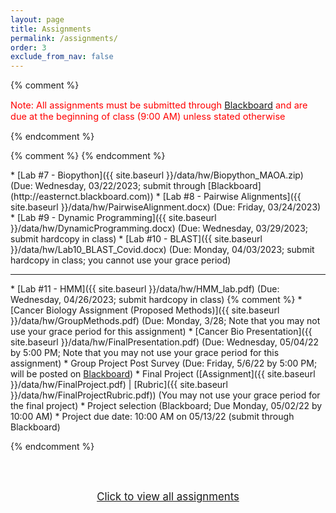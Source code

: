 ```yaml
---
layout: page
title: Assignments 
permalink: /assignments/
order: 3
exclude_from_nav: false
---
```


{% comment %}
<p style = 'color:red;font-size:104%'>Note: All assignments must be submitted through <a href = "https://easternct.blackboard.com/">Blackboard</a> and are due at the beginning of class (9:00 AM) unless stated otherwise</p>
{% endcomment %}


<style>
.hide {
  display:none;
}

ul {
    margin-bottom: 5px;
}

.due {
    background-color: yellow
}


</style>

{% comment %}
{% endcomment %}
<div id = 'hidden' class = 'hide' markdown="1">

* Watch the You Tube videos covering genes, SNPs, and where your genes come from linked in the <a href = "../notes/">Course Introduction</a> notes
* Install the Anaconda Individual Distribution on your personal computer, by following the Software installation instructions on the [Course Info](../info/) page. We will begin using Python in early February.
<!--<hr style = 'height:1px; background-color:maroon'> -->
* [Lab #1 - OMIM and Inheritance]({{ site.baseurl }}/data/hw/Lab1_OMIM.docx) (Due: Monday, 01/30/2023) 
* [Lab #2 - Python Lab]({{ site.baseurl }}/data/hw/Lab2.ipynb)
(Due: Wednesday, 02/08/2023; submit through [Blackboard](http://easternct.blackboard.com))
* Lab #3 - DNA and complements (Due: Monday, 02/13/2023, submit through [Blackboard](http://easternct.blackboard.com))
    * [Lab #3 DNA Questions]({{ site.baseurl }}/data/hw/Lab3_Complements.docx)
    * [Lab #3 Notebook]({{ site.baseurl }}/data/hw/Lab3.ipynb) 
* [Lab #4 - Gene Expression]({{ site.baseurl }}/data/hw/GeneExpression.docx) (Due: Tuesday, 02/21/2023 by noon) 
    * [Lab 4 Notebook]({{ site.baseurl }}/data/hw/Lab4.ipynb) 
* Lab #5 - Pathogen Identification (Due: Wednesday, 03/08/2023; submit through [Blackboard](http://easternct.blackboard.com))
	* [PDF]({{ site.baseurl }}/data/hw/Lab5_PathogenIdentification.pdf) |
	  [Zip file]({{ site.baseurl }}/data/hw/lab5.zip) 
* [Lab #6 - GenBank]({{ site.baseurl }}/data/hw/Lab6_GenBank.docx) (Due: Friday, 03/10/2023; submit hardcopy in class) 
</div>
* [Lab #7 - Biopython]({{ site.baseurl }}/data/hw/Biopython_MAOA.zip) (Due: Wednesday, 03/22/2023; submit through [Blackboard](http://easternct.blackboard.com))
* [Lab #8 - Pairwise Alignments]({{ site.baseurl }}/data/hw/PairwiseAlignment.docx) (Due: Friday, 03/24/2023)
* [Lab #9 - Dynamic Programming]({{ site.baseurl }}/data/hw/DynamicProgramming.docx) (Due: Wednesday, 03/29/2023; submit hardcopy in class)
* [Lab #10 - BLAST]({{ site.baseurl }}/data/hw/Lab10_BLAST_Covid.docx) (Due: Monday, 04/03/2023; submit hardcopy in class; you cannot use your grace period)
<hr>
* [Lab #11 - HMM]({{ site.baseurl }}/data/hw/HMM_lab.pdf) (Due: Wednesday, 04/26/2023; submit hardcopy in class)
{% comment %}
* [Cancer Biology Assignment (Proposed Methods)]({{ site.baseurl }}/data/hw/GroupMethods.pdf) (Due: Monday, 3/28; Note that you may not use your grace period for this assignment) 
</div>
* [Cancer Bio Presentation]({{ site.baseurl }}/data/hw/FinalPresentation.pdf) (Due: Wednesday, 05/04/22 by 5:00 PM; Note that you may not use your grace period for this assignment)
* Group Project Post Survey (Due: Friday, 5/6/22 by 5:00 PM; will be posted on <a href = 'https://easternct.blackboard.com'>Blackboard</a>)
* Final Project ([Assignment]({{ site.baseurl }}/data/hw/FinalProject.pdf) 
   | [Rubric]({{ site.baseurl }}/data/hw/FinalProjectRubric.pdf)) (You may not use your grace period for the final project)
    * Project selection (Blackboard; Due Monday, 05/02/22 by 10:00 AM)
    * Project due date: 10:00 AM on 05/13/22 (submit through Blackboard) 

{% endcomment %}

<br><br>
<center>
<div id = 'clicker'>
<a href = '#' style='font-size:120%' onclick = 'viewAll();'>Click to view all assignments</a>
<script>
function viewAll() {
    document.getElementById('hidden').classList.remove('hide');
    document.getElementById('clicker').classList.add('hide');
    document.getElementsByTagName('ul')[0].style.marginBottom = '0px'
}
</script>



<script>
const pattern = RegExp('Due:.*([0-9]{2}/[0-9]+/[0-9]{4})');
elements = document.getElementsByTagName('li');

for (el of elements) {
        var res = pattern.exec(el.innerText);
        if (res != null && res.length >= 2) {
                if (new Date(res[1]) >= new Date()) {
                        el.className = 'due';
                }
        }
}
</script>
